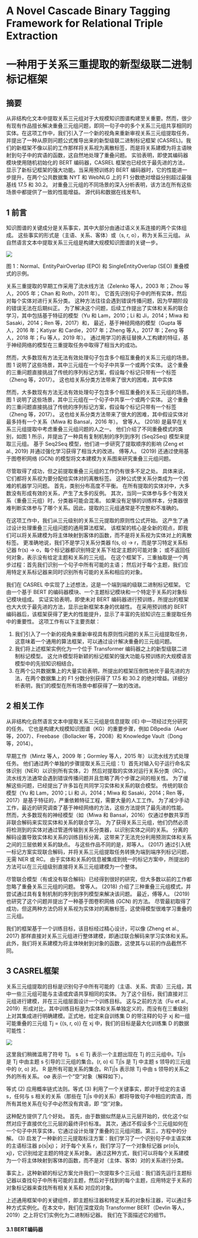 # A Novel Cascade Binary Tagging Framework for Relational Triple Extraction

# 一种用于关系三重提取的新型级联二进制标记框架



##  摘要

从非结构化文本中提取关系三元组对于大规模知识图谱构建至关重要。然而，很少有现有作品擅长解决重叠三元组问题，即同一句子中的多个关系三元组共享相同的实体。在这项工作中，我们引入了一个新的视角来重新审视关系三元组提取任务，并提出了一种从原则问题公式推导出来的新型级联二进制标记框架 (CASREL)。我们的新框架不像以前的工作那样将关系视为离散标签，而是将关系建模为将主语映射到句子中的宾语的函数，这自然地处理了重叠问题。 实验表明，即使其编码器模块使用随机初始化的 BERT 编码器，CASREL 框架也已经优于最先进的方法，显示了新标记框架的强大功能。当采用预训练的 BERT 编码器时，它的性能进一步提升，在两个公共数据集 NYT 和 WebNLG 上的 F1 分数绝对增益分别超过最强基线 17.5 和 30.2。 对重叠三元组的不同场景的深入分析表明，该方法在所有这些场景中都提供了一致的性能增益。 源代码和数据在线发布1。

## 1 前言

知识图谱的关键成分是关系事实，其中大部分由通过语义关系连接的两个实体组成。 这些事实的形式是（主语、关系、客体）或（s, r, o），称为关系三元组。 从自然语言文本中提取关系三元组是构建大规模知识图谱的关键一步。

![](https://gitee.com/Xiaoyingzi09/note-book/raw/master/NLP/%E5%85%B3%E7%B3%BB%E6%8A%BD%E5%8F%96/%E5%A4%8D%E6%9D%82%E8%AF%AD%E5%A2%83%E4%B8%8B%E7%9A%84%E5%AE%9E%E4%BD%93%E5%85%B3%E7%B3%BB%E6%8A%BD%E5%8F%96/1.%E5%BA%8F%E5%88%97%E6%A0%87%E6%B3%A8/HTB/figure/figure_1.png)

图 1：Normal、EntityPairOverlap (EPO) 和 SingleEntityOverlap (SEO) 重叠模式的示例。

关系三重提取的早期工作采用了流水线方法（Zelenko 等人，2003 年；Zhou 等人，2005 年；Chan 和 Roth，2011 年）。 它首先识别句子中的所有实体，然后对每个实体对进行关系分类。 这种方法往往会遇到错误传播问题，因为早期阶段的错误无法在后期纠正。 为了解决这个问题，后续工作提出了实体和关系的联合学习，其中包括基于特征的模型（Yu 和 Lam，2010；Li 和 Ji，2014；Miwa 和 Sasaki，2014；Ren 等，2017）和， 最近，基于神经网络的模型（Gupta 等人，2016 年；Katiyar 和 Cardie，2017 年；Zheng 等人，2017 年；Zeng 等人，2018 年；Fu 等人，2019 年）。 通过用学习的表征替换人工构建的特征，基于神经网络的模型在三重提取任务中取得了相当大的成功。

然而，大多数现有方法无法有效处理句子包含多个相互重叠的关系三元组的场景。 图 1 说明了这些场景，其中三元组在一个句子中共享一个或两个实体。 这个重叠的三重问题直接挑战了传统的序列标记方案，假设每个标记只带有一个标签（Zheng 等，2017）。 这也给关系分类方法带来了很大的困难，其中实体

然而，大多数现有方法无法有效处理句子包含多个相互重叠的关系三元组的场景。 图 1 说明了这些场景，其中三元组在一个句子中共享一个或两个实体。 这个重叠的三重问题直接挑战了传统的序列标记方案，假设每个标记只带有一个标签（Zheng 等，2017）。 这也给关系分类方法带来了很大的困难，其中假设实体对最多持有一个关系（Miwa 和 Bansal，2016 年）。 曾等人。  (2018) 是最早在关系三元组提取中考虑重叠三元组问题的人之一。 他们介绍了不同重叠模式的类别，如图 1 所示，并提出了一种具有复制机制的序列到序列 (Seq2Seq) 模型来提取三元组。 基于 Seq2Seq 模型，他们进一步研究了提取顺序的影响 (Zeng et al., 2019) 并通过强化学习获得了相当大的改进。 傅等人。  (2019) 还通过使用基于图卷积网络 (GCN) 的模型将文本建模为关系图来研究重叠三元组问题。

尽管取得了成功，但之前提取重叠三元组的工作仍有很多不足之处。 具体来说，它们都将关系视为要分配给实体对的离散标签。 这种公式使关系分类成为一个困难的机器学习问题。 首先，类别分布高度不平衡。 在所有提取的实体对中，大多数没有形成有效的关系，产生了太多的反例。 其次，当同一实体参与多个有效关系（重叠三元组）时，分类器可能会混淆。 如果没有足够的训练样本，分类器很难判断实体参与了哪个关系。因此，提取的三元组通常是不完整和不准确的。

在这项工作中，我们从三元级别的关系三元提取的原则性公式开始。 这产生了通过设计处理重叠三元组问题的通用算法框架。 该框架的核心是全新的观点，即我们可以将关系建模为将主体映射到客体的函数，而不是将关系视为实体对上的离散标签。 更准确地说，我们不是学习关系分类器 f(s, o) → r，而是学习特定关系标记器 fr(s) → o，每个标记器都识别特定关系下给定主题的可能对象； 或不返回任何对象，表示没有给定主题和关系的三元组。 在这个框架下，三重抽取是一个两步过程：首先我们识别一个句子中所有可能的主语； 然后对于每个主题，我们应用特定关系标记器来同时识别所有可能的关系和相应的对象。

我们在 CASREL 中实现了上述想法，这是一个端到端的级联二进制标记框架。 它由一个基于 BERT 的编码器模块、一个主题标记模块和一个特定于关系的对象标记模块组成。 实证实验表明，即使未对 BERT 编码器进行预训练，所提出的框架也大大优于最先进的方法，显示出新框架本身的优越性。 在采用预训练的 BERT 编码器后，该框架获得了更大的性能提升，显示了丰富的先验知识在三重提取任务中的重要性。
   这项工作有以下主要贡献：

1. 我们引入了一个新的视角来重新审视具有原则性问题的关系三元组提取任务，这意味着一个通用的算法框架，可以通过设计解决重叠的三元组问题。
2. 我们将上述框架实例化为一个位于 Transformer 编码器之上的新型级联二进制标记模型。 这允许模型将新颖的标记框架的强大功能与预训练的大规模语言模型中的先验知识相结合。
3. 在两个公共数据集上的大量实验表明，所提出的框架压倒性地优于最先进的方法，在两个数据集上的 F1 分数分别获得了 17.5 和 30.2 的绝对增益。详细分析表明，我们的模型在所有场景中都获得了一致的改进。

## 2 相关工作

从非结构化自然语言文本中提取关系三元组是信息提取 (IE) 中一项经过充分研究的任务。 它也是构建大规模知识图谱（KG）的重要步骤，例如 DBpedia（Auer 等，2007）、Freebase（Bollacker 等，2008）和 Knowledge Vault（Dong 等，2014）。

早期工作（Mintz 等人，2009 年；Gormley 等人，2015 年）以流水线方式处理任务。 他们通过两个单独的步骤提取关系三元组：1）首先对输入句子运行命名实体识别（NER）以识别所有实体，2）然后对提取的实体对运行关系分类（RC）。 流水线方法通常会遇到错误传播问题并且忽略了两个步骤之间的相关性。 为了缓解这些问题，已经提出了许多旨在共同学习实体和关系的联合模型。 传统的联合模型（Yu 和 Lam，2010；Li 和 Ji，2014；Miwa 和 Sasaki，2014；Ren 等，2017）是基于特征的，严重依赖特征工程，需要大量的人工工作。
   为了减少手动工作，最近的研究调查了基于神经网络的方法，这些方法提供了最先进的性能。 然而，大多数现有的神经模型（如（Miwa 和 Bansal，2016）仅通过参数共享而非联合解码来实现实体和关系的联合学习。 为了获得关系三元组，他们仍然必须将检测到的实体对通过管道传输到关系分类器，以识别实体之间的关系。
   分离的解码设置导致实体和关系的训练目标分离，这带来了无法充分利用预测实体和关系之间的三层依赖关系的缺点。 与这些作品不同的是，郑等人。  (2017) 通过引入统一标记方案实现联合解码，并将关系三元组提取任务转换为端到端序列标记问题，无需 NER 或 RC。 由于实体和关系的信息被集成到统一的标记方案中，所提出的方法可以在三元组级别直接将关系三元组建模为一个整体。

尽管联合模型（有或没有联合解码）已经得到很好的研究，但大多数以前的工作都忽略了重叠关系三元组的问题。 曾等人。  (2018) 介绍了三种重叠三元组模式，并尝试通过具有复制机制的序列到序列模型来解决该问题。 最近，傅等人。  (2019) 也研究了这个问题并提出了一种基于图卷积网络 (GCN) 的方法。 尽管最初取得了成功，但这两种方法仍将关系视为实体对的离散标签，这使得模型很难学习重叠的三元组。

我们的框架基于一个训练目标，该目标经过精心设计，可以像 (Zheng et al., 2017) 那样直接对关系三元组进行整体建模，即通过联合解码来学习实体和关系。 此外，我们将关系建模为将主体映射到对象的函数，这使其与以前的作品截然不同。

## 3 CASREL框架

关系三元组提取的目标是识别句子中所有可能的（主语、关系、宾语）三元组，其中一些三元组可能与主语或宾语共享相同的实体。 为了这个目标，我们直接对三元组进行建模，并在三元组层面设计一个训练目标。 这与之前的方法（Fu et al., 2019）形成对比，其中训练目标是为实体和关系单独定义的，而没有在三重级别上对其集成进行明确建模。正式地，给定来自训练集 D 的带注释的句子 xj 和一组可能重叠的三元组 Tj = {(s, r, o)} 在 xj 中，我们的目标是最大化训练集 D 的数据可能性：

![](https://gitee.com/Xiaoyingzi09/note-book/raw/master/NLP/%E5%85%B3%E7%B3%BB%E6%8A%BD%E5%8F%96/%E5%A4%8D%E6%9D%82%E8%AF%AD%E5%A2%83%E4%B8%8B%E7%9A%84%E5%AE%9E%E4%BD%93%E5%85%B3%E7%B3%BB%E6%8A%BD%E5%8F%96/1.%E5%BA%8F%E5%88%97%E6%A0%87%E6%B3%A8/HTB/figure/formula_1.png)

这里我们稍微滥用了符号 Tj。  s ∈ Tj 表示一个主题出现在 Tj 的三元组中。Tj|s 是 Tj 中由主题 s 引导的三元组的集合。(r, o) ∈ Tj|s 是 Tj 中主题 s 领导的三元组中的 (r, o) 对。  R 是所有可能关系的集合。R\Tj|s 表示除 Tj 中由 s 领导的关系之外的所有关系。  o∅ 表示一个“空”对象（解释如下）。

等式 (2) 应用概率链式法则。等式 (3) 利用了一个关键事实，即对于给定的主语 s，任何与 s 相关的关系（那些在 Tj|s 中的关系）都将导致句子中相应的宾语，而所有其他关系在句子中必然没有宾语，即 “空”对象。

这种配方提供了几个好处。 首先，由于数据似然是从三元层开始的，优化这个似然对应于直接优化三元层的最终评价标准。 其次，通过不假设多个三元组如何在一个句子中共享实体，它通过设计处理了重叠的三元组问题。第三，方程中的分解。  (3) 启发了一种新的三元提取标注方案：我们学习了一个识别句子中主语实体的主语标注器 p(s|xj)； 对于每个关系 r，我们学习了一个对象标记器 pr(o|s, xj)，它识别给定主题的特定关系对象。 通过这种方式，我们可以将每个关系建模为一个将主体映射到客体的函数，而不是对（主体、客体）对的关系进行分类。

事实上，这种新颖的标记方案允许我们一次提取多个三元组：我们首先运行主题标记器以查找句子中所有可能的主题，然后对于找到的每个主题，应用特定于关系的对象标记器来查找所有相关关系和 对应的对象。

上述通用框架中的关键组件，即主题标注器和特定关系的对象标注器，可以通过多种方式实例化。在本文中，我们在深度双向 Transformer BERT（Devlin 等人，2019）之上将它们实例化为二进制标记器。 我们在下面描述它的细节。

#### 3.1 BERT编码器



































